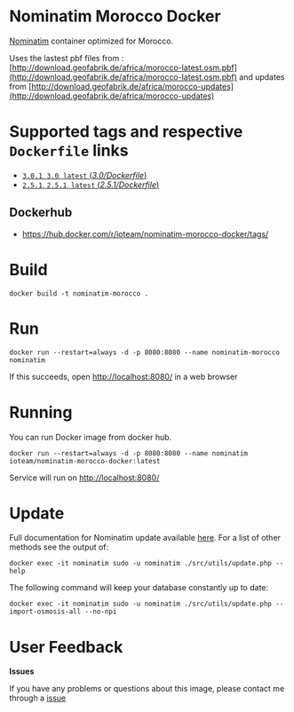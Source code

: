 # Nominatim Morocco Docker

[Nominatim](https://github.com/openstreetmap/Nominatim) container optimized for Morocco.

Uses the lastest pbf files from : [http://download.geofabrik.de/africa/morocco-latest.osm.pbf](http://download.geofabrik.de/africa/morocco-latest.osm.pbf) and updates from [http://download.geofabrik.de/africa/morocco-updates](http://download.geofabrik.de/africa/morocco-updates)

# Supported tags and respective `Dockerfile` links #

- [`3.0.1`, `3.0`, `latest`  (*3.0/Dockerfile*)](https://github.com/InteractiveObject/nominatim-morocco-docker/tree/master/3.0)
- [`2.5.1`, `2.5.1`, `latest`  (*2.5.1/Dockerfile*)](https://github.com/InteractiveObject/nominatim-morocco-docker/tree/master/2.5.1)

## Dockerhub
- https://hub.docker.com/r/ioteam/nominatim-morocco-docker/tags/

# Build 

  ```
  docker build -t nominatim-morocco .
  ```

#  Run

  ```
  docker run --restart=always -d -p 8080:8080 --name nominatim-morocco nominatim
  ```
  If this succeeds, open [http://localhost:8080/](http:/localhost:8080) in a web browser

# Running

You can run Docker image from docker hub.

```
docker run --restart=always -d -p 8080:8080 --name nominatim ioteam/nominatim-morocco-docker:latest
```
Service will run on [http://localhost:8080/](http:/localhost:8080)

# Update

Full documentation for Nominatim update available [here](https://github.com/openstreetmap/Nominatim/blob/master/docs/Import-and-Update.md#updates). For a list of other methods see the output of:
  ```
  docker exec -it nominatim sudo -u nominatim ./src/utils/update.php --help
  ```

The following command will keep your database constantly up to date:
  ```
  docker exec -it nominatim sudo -u nominatim ./src/utils/update.php --import-osmosis-all --no-npi
  ```


# User Feedback

**Issues**

If you have any problems or questions about this image, please contact me through a [issue](https://github.com/InteractiveObject/nominatim-morocco-docker/issues)
